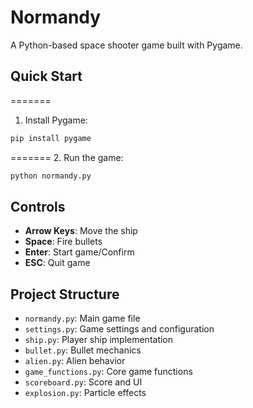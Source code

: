 # Normandy

A Python-based space shooter game built with Pygame.

## Quick Start

=======
1. Install Pygame:

```bash
pip install pygame
```
=======
2. Run the game:
```bash
python normandy.py
```

## Controls

- **Arrow Keys**: Move the ship
- **Space**: Fire bullets
- **Enter**: Start game/Confirm
- **ESC**: Quit game

## Project Structure

- `normandy.py`: Main game file
- `settings.py`: Game settings and configuration
- `ship.py`: Player ship implementation
- `bullet.py`: Bullet mechanics
- `alien.py`: Alien behavior
- `game_functions.py`: Core game functions
- `scoreboard.py`: Score and UI
- `explosion.py`: Particle effects
